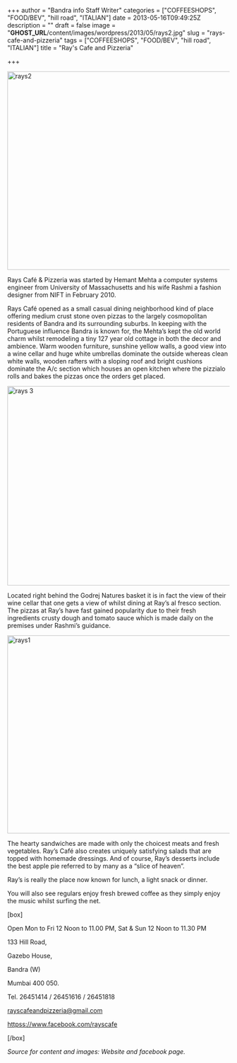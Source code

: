 +++
author = "Bandra info Staff Writer"
categories = ["COFFEESHOPS", "FOOD/BEV", "hill road", "ITALIAN"]
date = 2013-05-16T09:49:25Z
description = ""
draft = false
image = "__GHOST_URL__/content/images/wordpress/2013/05/rays2.jpg"
slug = "rays-cafe-and-pizzeria"
tags = ["COFFEESHOPS", "FOOD/BEV", "hill road", "ITALIAN"]
title = "Ray's Cafe and Pizzeria"

+++


<p><a href="https://i0.wp.com/bandra.info/wp-content/uploads/2013/05/rays2.jpg?ssl=1"><img loading="lazy" class="size-full wp-image-1918 aligncenter" alt="rays2" src="https://i0.wp.com/bandra.info/wp-content/uploads/2013/05/rays2.jpg?resize=598%2C449&#038;ssl=1" width="598" height="449" srcset="https://i0.wp.com/bandra.info/wp-content/uploads/2013/05/rays2.jpg?w=598&amp;ssl=1 598w, https://i0.wp.com/bandra.info/wp-content/uploads/2013/05/rays2.jpg?resize=300%2C225&amp;ssl=1 300w" sizes="(max-width: 598px) 100vw, 598px" data-recalc-dims="1" /></a></p>
<p>Rays Café &amp; Pizzeria was started by Hemant Mehta a computer systems engineer from University of Massachusetts and his wife Rashmi a fashion designer from NIFT in February 2010.</p>
<p>Rays Café opened as a small casual dining neighborhood kind of place offering medium crust stone oven pizzas to the largely cosmopolitan residents of Bandra and its surrounding suburbs. In keeping with the Portuguese influence Bandra is known for, the Mehta’s kept the old world charm whilst remodeling a tiny 127 year old cottage in both the decor and ambience. Warm wooden furniture, sunshine yellow walls, a good view into a wine cellar and huge white umbrellas dominate the outside whereas clean white walls, wooden rafters with a sloping roof and bright cushions dominate the A/c section which houses an open kitchen where the pizzialo rolls and bakes the pizzas once the orders get placed.</p>
<p><a href="https://i2.wp.com/bandra.info/wp-content/uploads/2013/05/rays-3.jpg?ssl=1"><img loading="lazy" class="size-full wp-image-1919 aligncenter" alt="rays 3" src="https://i2.wp.com/bandra.info/wp-content/uploads/2013/05/rays-3.jpg?resize=600%2C451&#038;ssl=1" width="600" height="451" srcset="https://i2.wp.com/bandra.info/wp-content/uploads/2013/05/rays-3.jpg?w=600&amp;ssl=1 600w, https://i2.wp.com/bandra.info/wp-content/uploads/2013/05/rays-3.jpg?resize=300%2C225&amp;ssl=1 300w" sizes="(max-width: 600px) 100vw, 600px" data-recalc-dims="1" /></a></p>
<p>Located right behind the Godrej Natures basket it is in fact the view of their wine cellar that one gets a view of whilst dining at Ray’s al fresco section. The pizzas at Ray’s have fast gained popularity due to their fresh ingredients crusty dough and tomato sauce which is made daily on the premises under Rashmi’s guidance.</p>
<p><a href="https://i0.wp.com/bandra.info/wp-content/uploads/2013/05/rays1.jpg?ssl=1"><img loading="lazy" class="size-full wp-image-1917 aligncenter" alt="rays1" src="https://i0.wp.com/bandra.info/wp-content/uploads/2013/05/rays1.jpg?resize=597%2C448&#038;ssl=1" width="597" height="448" srcset="https://i0.wp.com/bandra.info/wp-content/uploads/2013/05/rays1.jpg?w=597&amp;ssl=1 597w, https://i0.wp.com/bandra.info/wp-content/uploads/2013/05/rays1.jpg?resize=300%2C225&amp;ssl=1 300w" sizes="(max-width: 597px) 100vw, 597px" data-recalc-dims="1" /></a></p>
<p>The hearty sandwiches are made with only the choicest meats and fresh vegetables. Ray’s Café also creates uniquely satisfying salads that are topped with homemade dressings. And of course, Ray’s  desserts include the best apple pie referred to by many as a “slice of heaven”.</p>
<p>Ray’s is really the place now known for lunch, a light snack or dinner.</p>
<p>You will also see regulars enjoy fresh brewed coffee as they simply enjoy the music whilst surfing the net.</p>
<p>[box]</p>
<p>Open Mon to Fri 12 Noon to 11.00 PM, Sat &amp; Sun 12 Noon to 11.30 PM</p>
<p>133 Hill Road,</p>
<p>Gazebo House,</p>
<p>Bandra (W)</p>
<p>Mumbai  400 050.</p>
<p>Tel. 26451414 / 26451616 / 26451818</p>
<p><a href="mailto:rayscafeandpizzeria@gmail.com">rayscafeandpizzeria@gmail.com</a></p>
<p><a href="httpss://www.facebook.com/rayscafe">httpss://www.facebook.com/rayscafe</a></p>
<p>[/box]</p>
<p><em>Source for content and images: Website and facebook page.</em></p>



